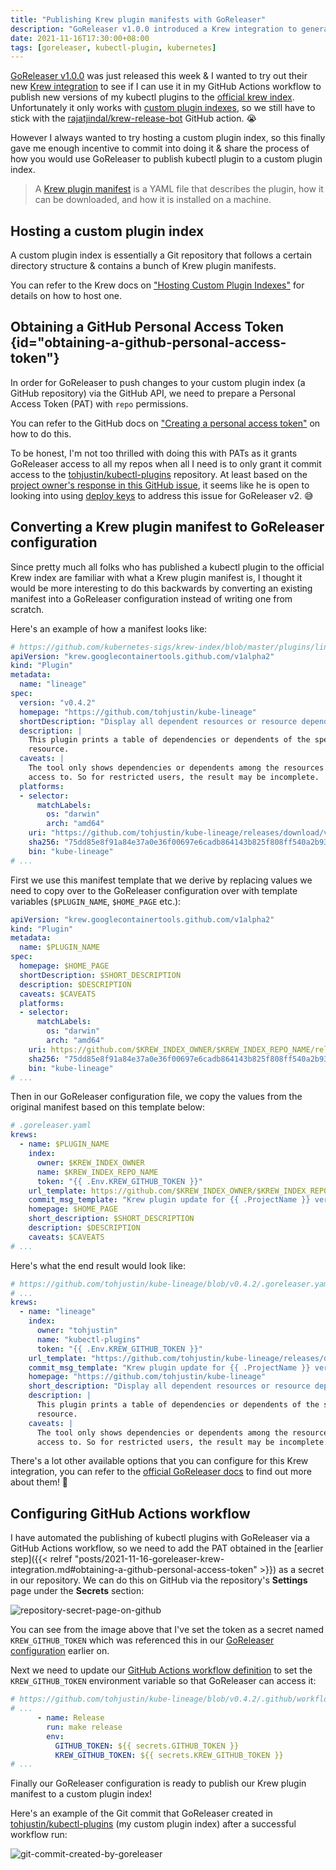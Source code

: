 ```yaml
---
title: "Publishing Krew plugin manifests with GoReleaser"
description: "GoReleaser v1.0.0 introduced a Krew integration to generate and publish Krew Plugin Manifests. This is a walkthrough of using GoReleaser to publish kubectl plugin manifest to a custom plugin index."
date: 2021-11-16T17:30:00+08:00
tags: [goreleaser, kubectl-plugin, kubernetes]
---
```


[GoReleaser v1.0.0](https://carlosbecker.com/posts/goreleaser-v1/) was just released this week & I wanted to try out their new [Krew integration](https://goreleaser.com/customization/krew/) to see if I can use it in my GitHub Actions workflow to publish new versions of my kubectl plugins to the [official krew index](https://github.com/kubernetes-sigs/krew-index). Unfortunately it only works with [custom plugin indexes](https://krew.sigs.k8s.io/docs/user-guide/custom-indexes), so we still have to stick with the [rajatjindal/krew-release-bot](https://github.com/rajatjindal/krew-release-bot) GitHub action. 😭

However I always wanted to try hosting a custom plugin index, so this finally gave me enough incentive to commit into doing it & share the process of how you would use GoReleaser to publish kubectl plugin to a custom plugin index.

> A [Krew plugin manifest](https://krew.sigs.k8s.io/docs/developer-guide/plugin-manifest/) is a YAML file that describes the plugin, how it can be downloaded, and how it is installed on a machine.

## Hosting a custom plugin index

A custom plugin index is essentially a Git repository that follows a certain directory structure & contains a bunch of Krew plugin manifests.

You can refer to the Krew docs on ["Hosting Custom Plugin Indexes"](https://krew.sigs.k8s.io/docs/developer-guide/custom-indexes/) for details on how to host one.

## Obtaining a GitHub Personal Access Token {id="obtaining-a-github-personal-access-token"}

In order for GoReleaser to push changes to your custom plugin index (a GitHub repository) via the GitHub API, we need to prepare a Personal Access Token (PAT) with `repo` permissions.

You can refer to the GitHub docs on ["Creating a personal access token"](https://docs.github.com/en/authentication/keeping-your-account-and-data-secure/creating-a-personal-access-token) on how to do this.

To be honest, I'm not too thrilled with doing this with PATs as it grants GoReleaser access to all my repos when all I need is to only grant it commit access to the [tohjustin/kubectl-plugins](https://github.com/tohjustin/kubectl-plugins) repository. At least based on the [project owner's response in this GitHub issue](https://github.com/goreleaser/goreleaser/issues/2027#issuecomment-778330276), it seems like he is open to looking into using [deploy keys](https://docs.github.com/en/developers/overview/managing-deploy-keys#deploy-keys) to address this issue for GoReleaser v2. 😅

## Converting a Krew plugin manifest to GoReleaser configuration

Since pretty much all folks who has published a kubectl plugin to the official Krew index are familiar with what a Krew plugin manifest is, I thought it would be more interesting to do this backwards by converting an existing manifest into a GoReleaser configuration instead of writing one from scratch.

Here's an example of how a manifest looks like:

```yaml
# https://github.com/kubernetes-sigs/krew-index/blob/master/plugins/lineage.yaml
apiVersion: "krew.googlecontainertools.github.com/v1alpha2"
kind: "Plugin"
metadata:
  name: "lineage"
spec:
  version: "v0.4.2"
  homepage: "https://github.com/tohjustin/kube-lineage"
  shortDescription: "Display all dependent resources or resource dependencies"
  description: |
    This plugin prints a table of dependencies or dependents of the specified
    resource.
  caveats: |
    The tool only shows dependencies or dependents among the resources you have
    access to. So for restricted users, the result may be incomplete.
  platforms:
  - selector:
      matchLabels:
        os: "darwin"
        arch: "amd64"
    uri: "https://github.com/tohjustin/kube-lineage/releases/download/v0.4.2/kube-lineage_darwin_amd64.tar.gz"
    sha256: "75dd85e8f91a84e37a0e36f00697e6cadb864143b825f808ff540a2b93a2612b"
    bin: "kube-lineage"
# ...
```

First we use this manifest template that we derive by replacing values we need to copy over to the GoReleaser configuration over with template variables (`$PLUGIN_NAME`, `$HOME_PAGE` etc.):

```yaml
apiVersion: "krew.googlecontainertools.github.com/v1alpha2"
kind: "Plugin"
metadata:
  name: $PLUGIN_NAME
spec:
  homepage: $HOME_PAGE
  shortDescription: $SHORT_DESCRIPTION
  description: $DESCRIPTION
  caveats: $CAVEATS
  platforms:
  - selector:
      matchLabels:
        os: "darwin"
        arch: "amd64"
    uri: https://github.com/$KREW_INDEX_OWNER/$KREW_INDEX_REPO_NAME/releases/download/v0.4.2/kube-lineage_darwin_amd64.tar.gz
    sha256: "75dd85e8f91a84e37a0e36f00697e6cadb864143b825f808ff540a2b93a2612b"
    bin: "kube-lineage"
# ...
```

Then in our GoReleaser configuration file, we copy the values from the original manifest based on this template below:

```yaml
# .goreleaser.yaml
krews:
  - name: $PLUGIN_NAME
    index:
      owner: $KREW_INDEX_OWNER
      name: $KREW_INDEX_REPO_NAME
      token: "{{ .Env.KREW_GITHUB_TOKEN }}"
    url_template: https://github.com/$KREW_INDEX_OWNER/$KREW_INDEX_REPO_NAME/releases/download/{{ .Tag }}/{{ .ArtifactName }}
    commit_msg_template: "Krew plugin update for {{ .ProjectName }} version {{ .Tag }}"
    homepage: $HOME_PAGE
    short_description: $SHORT_DESCRIPTION
    description: $DESCRIPTION
    caveats: $CAVEATS
# ...
```

Here's what the end result would look like:

```yaml
# https://github.com/tohjustin/kube-lineage/blob/v0.4.2/.goreleaser.yaml#L54-L70
# ...
krews:
  - name: "lineage"
    index:
      owner: "tohjustin"
      name: "kubectl-plugins"
      token: "{{ .Env.KREW_GITHUB_TOKEN }}"
    url_template: "https://github.com/tohjustin/kube-lineage/releases/download/{{ .Tag }}/{{ .ArtifactName }}"
    commit_msg_template: "Krew plugin update for {{ .ProjectName }} version {{ .Tag }}"
    homepage: "https://github.com/tohjustin/kube-lineage"
    short_description: "Display all dependent resources or resource dependencies"
    description: |
      This plugin prints a table of dependencies or dependents of the specified
      resource.
    caveats: |
      The tool only shows dependencies or dependents among the resources you have
      access to. So for restricted users, the result may be incomplete.
```

There's a lot other available options that you can configure for this Krew integration, you can refer to the [official GoReleaser docs](https://goreleaser.com/customization/krew/) to find out more about them! 🙂

## Configuring GitHub Actions workflow

I have automated the publishing of kubectl plugins with GoReleaser via a GitHub Actions workflow, so we need to add the PAT obtained in the [earlier step]({{< relref "posts/2021-11-16-goreleaser-krew-integration.md#obtaining-a-github-personal-access-token" >}}) as a secret in our repository. We can do this on GitHub via the repository's **Settings** page under the **Secrets** section:

![repository-secret-page-on-github](/images/2021-11-15-repository-secret.png)

You can see from the image above that I've set the token as a secret named `KREW_GITHUB_TOKEN` which was referenced this in our [GoReleaser configuration](https://github.com/tohjustin/kube-lineage/blob/v0.4.2/.goreleaser.yaml#L54-L70) earlier on.

Next we need to update our [GitHub Actions workflow definition](https://github.com/tohjustin/kube-lineage/blob/v0.4.2/.github/workflows/release.yaml#L66-L70) to set the `KREW_GITHUB_TOKEN` environment variable so that GoReleaser can access it:

```yaml
# https://github.com/tohjustin/kube-lineage/blob/v0.4.2/.github/workflows/release.yaml#L66-L70
# ...
      - name: Release
        run: make release
        env:
          GITHUB_TOKEN: ${{ secrets.GITHUB_TOKEN }}
          KREW_GITHUB_TOKEN: ${{ secrets.KREW_GITHUB_TOKEN }}
# ...
```

Finally our GoReleaser configuration is ready to publish our Krew plugin manifest to a custom plugin index!

Here's an example of the Git commit that GoReleaser created in [tohjustin/kubectl-plugins](https://github.com/tohjustin/kubectl-plugins) (my custom plugin index) after a successful workflow run:

![git-commit-created-by-goreleaser](/images/2021-11-15-goreleaser-commit.png)
